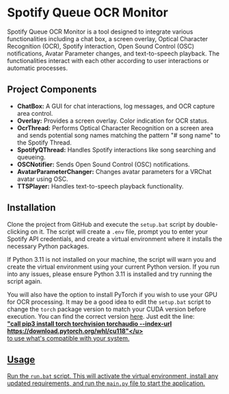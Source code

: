 Spotify Queue OCR Monitor
=========================

Spotify Queue OCR Monitor is a tool designed to integrate various functionalities including a chat box, a screen overlay, Optical Character Recognition (OCR), Spotify interaction, Open Sound Control (OSC) notifications, Avatar Parameter changes, and text-to-speech playback. The functionalities interact with each other according to user interactions or automatic processes.

Project Components
------------------

*   **ChatBox:** A GUI for chat interactions, log messages, and OCR capture area control.
*   **Overlay:** Provides a screen overlay. Color indication for OCR status.
*   **OcrThread:** Performs Optical Character Recognition on a screen area and sends potential song names matching the pattern "# song name" to the Spotify Thread.
*   **SpotifyQThread:** Handles Spotify interactions like song searching and queueing.
*   **OSCNotifier:** Sends Open Sound Control (OSC) notifications.
*   **AvatarParameterChanger:** Changes avatar parameters for a VRChat avatar using OSC.
*   **TTSPlayer:** Handles text-to-speech playback functionality.

Installation
------------

Clone the project from GitHub and execute the `setup.bat` script by double-clicking on it. The script will create a `.env` file, prompt you to enter your Spotify API credentials, and create a virtual environment where it installs the necessary Python packages.

If Python 3.11 is not installed on your machine, the script will warn you and create the virtual environment using your current Python version. If you run into any issues, please ensure Python 3.11 is installed and try running the script again.

You will also have the option to install PyTorch if you wish to use your GPU for OCR processing. It may be a good idea to edit the `setup.bat` script to change the `torch` package version to match your CUDA version before execution. You can find the correct version [here](https://pytorch.org/get-started/locally/). Just edit the line:<br> 
<b><u>"call pip3 install torch torchvision torchaudio --index-url https://download.pytorch.org/whl/cu118"</u></b><br>
 to use what's compatible with your system.

Usage
-----

Run the `run.bat` script. This will activate the virtual environment, install any updated requirements, and run the `main.py` file to start the application.